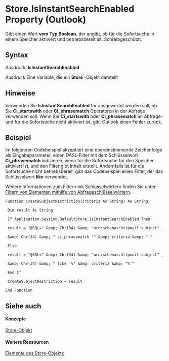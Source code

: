 
# Store.IsInstantSearchEnabled Property (Outlook)

Gibt einen Wert  **vom Typ Boolean**, der angibt, ob für die Sofortsuche in einem Speicher aktiviert und betriebsbereit ist. Schreibgeschützt.


## Syntax

 _Ausdruck_. **IsInstantSearchEnabled**

 _Ausdruck_ Eine Variable, die ein **Store** -Objekt darstellt


## Hinweise

Verwenden Sie  **IsInstantSearchEnabled** für ausgewertet werden soll, ob Sie **Ci_startswith** oder **Ci_phrasematch** Operatoren in der Abfrage verwenden soll. Wenn Sie **Ci_startswith** oder **Ci_phrasematch** im Abfrage- und für die Sofortsuche nicht aktiviert ist, gibt Outlook einen Fehler zurück.


## Beispiel

Im folgenden Codebeispiel akzeptiert eine übereinstimmende Zeichenfolge als Eingabeparameter, einen DASL-Filter mit dem Schlüsselwort  **Ci_phrasematch** indizieren, wenn für die Sofortsuche für den Speicher aktiviert ist, und den Filter gibt Inhalt erstellt. Andernfalls ist für die Sofortsuche nicht betriebsbereit, gibt das Codebeispiel einen Filter, der das Schlüsselwort **like** verwendet.

Weitere Informationen zum Filtern mit Schlüsselwörtern finden Sie unter [Filtern von Elementen mithilfe von Abfrageschlüsselwörtern](d7e6b169-c5fd-7acc-f077-658a153a921f.md).




```
Function CreateSubjectRestriction(criteria As String) As String 
 
 Dim result As String 
 
 If Application.Session.DefaultStore.IsInstantSearchEnabled Then 
 
 result = "@SQL=" &amp; Chr(34) &amp; "urn:schemas:httpmail:subject" _ 
 
 &amp; Chr(34) &amp; " ci_phrasematch '" &amp; criteria &amp; "'" 
 
 Else 
 
 result = "@SQL=" &amp; Chr(34) &amp; "urn:schemas:httpmail:subject" _ 
 
 &amp; Chr(34) &amp; " like '%" &amp; criteria &amp; "%'" 
 
 End If 
 
 CreateSubjectRestriction = result 
 
End Function
```


## Siehe auch


#### Konzepte


[Store-Objekt](1eb22fe9-8849-7476-5388-2515b48591b9.md)
#### Weitere Ressourcen


[Elemente des Store-Objekts](http://msdn.microsoft.com/library/84c1d423-e507-0b3b-6570-33829b94be04%28Office.15%29.aspx)